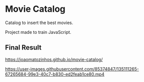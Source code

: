 # Movie Catalog
Catalog to insert the best movies.

Project made to train JavaScript.

## Final Result
https://joaomatozinhos.github.io/movie-catalog/

https://user-images.githubusercontent.com/85374847/135111265-67265684-99e3-40c7-b830-ed2feab1ce80.mp4
